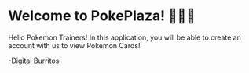 

# Welcome to PokePlaza! 🎉✨🔥

Hello Pokemon Trainers! In this application, you will be able to create an account with us to view Pokemon Cards!

-Digital Burritos